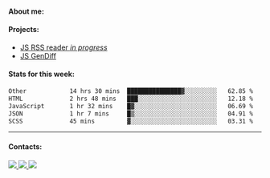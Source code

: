 #### About me:

#### Projects:
- [JS RSS reader *in progress*](https://github.com/GKoil/frontend-project-lvl3)
- [JS GenDiff](https://github.com/GKoil/GenDiff)

#### Stats for this week:
<!--START_SECTION:waka-->

```txt
Other            14 hrs 30 mins  ███████████████▓░░░░░░░░░   62.85 %
HTML             2 hrs 48 mins   ███░░░░░░░░░░░░░░░░░░░░░░   12.18 %
JavaScript       1 hr 32 mins    █▓░░░░░░░░░░░░░░░░░░░░░░░   06.69 %
JSON             1 hr 7 mins     █▒░░░░░░░░░░░░░░░░░░░░░░░   04.91 %
SCSS             45 mins         ▓░░░░░░░░░░░░░░░░░░░░░░░░   03.31 %
```

<!--END_SECTION:waka-->
---
#### Contacts:

<a target='_blank' title='LinkedIn' href="https://www.linkedin.com/in/gkoil/">
  <img src="https://img.shields.io/badge/LinkedIn-0077B5?style=for-the-badge&logo=linkedin&logoColor=white" />
</a>
<a target='_blank' title='Telegram' href="https://t.me/gkoil">
  <img src="https://img.shields.io/badge/Telegram-2CA5E0?style=for-the-badge&logo=telegram&logoColor=white" />
</a>
<a target='_blank' title='Gmail' href="mailto: gk.grigorev@gmail.com">
  <img src="https://img.shields.io/badge/Gmail-D14836?style=for-the-badge&logo=gmail&logoColor=white" />
</a>

